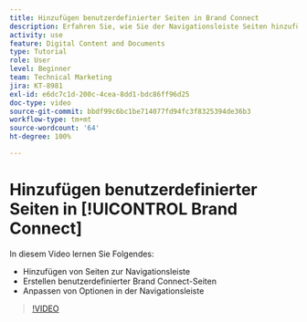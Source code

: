 ```yaml
---
title: Hinzufügen benutzerdefinierter Seiten in Brand Connect
description: Erfahren Sie, wie Sie der Navigationsleiste Seiten hinzufügen, benutzerdefinierte Seiten erstellen und Optionen in der Navigationsleiste in Brand Connect für [!UICONTROL Workfront DAM] anpassen können.
activity: use
feature: Digital Content and Documents
type: Tutorial
role: User
level: Beginner
team: Technical Marketing
jira: KT-8981
exl-id: e6dc7c1d-200c-4cea-8dd1-bdc86ff96d25
doc-type: video
source-git-commit: bbdf99c6bc1be714077fd94fc3f8325394de36b3
workflow-type: tm+mt
source-wordcount: '64'
ht-degree: 100%

---
```


# Hinzufügen benutzerdefinierter Seiten in [!UICONTROL Brand Connect]

In diesem Video lernen Sie Folgendes:

* Hinzufügen von Seiten zur Navigationsleiste
* Erstellen benutzerdefinierter Brand Connect-Seiten
* Anpassen von Optionen in der Navigationsleiste

>[!VIDEO](https://video.tv.adobe.com/v/335243/?quality=12&learn=on&enablevpops=1)
